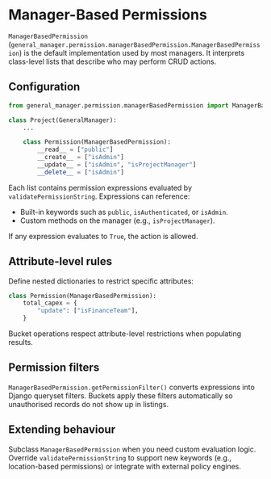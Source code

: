 # Manager-Based Permissions

`ManagerBasedPermission` (`general_manager.permission.managerBasedPermission.ManagerBasedPermission`) is the default implementation used by most managers. It interprets class-level lists that describe who may perform CRUD actions.

## Configuration

```python
from general_manager.permission.managerBasedPermission import ManagerBasedPermission

class Project(GeneralManager):
    ...

    class Permission(ManagerBasedPermission):
        __read__ = ["public"]
        __create__ = ["isAdmin"]
        __update__ = ["isAdmin", "isProjectManager"]
        __delete__ = ["isAdmin"]
```

Each list contains permission expressions evaluated by `validatePermissionString`. Expressions can reference:

- Built-in keywords such as `public`, `isAuthenticated`, or `isAdmin`.
- Custom methods on the manager (e.g., `isProjectManager`).

If any expression evaluates to `True`, the action is allowed.

## Attribute-level rules

Define nested dictionaries to restrict specific attributes:

```python
class Permission(ManagerBasedPermission):
    total_capex = {
        "update": ["isFinanceTeam"],
    }
```

Bucket operations respect attribute-level restrictions when populating results.

## Permission filters

`ManagerBasedPermission.getPermissionFilter()` converts expressions into Django queryset filters. Buckets apply these filters automatically so unauthorised records do not show up in listings.

## Extending behaviour

Subclass `ManagerBasedPermission` when you need custom evaluation logic. Override `validatePermissionString` to support new keywords (e.g., location-based permissions) or integrate with external policy engines.

